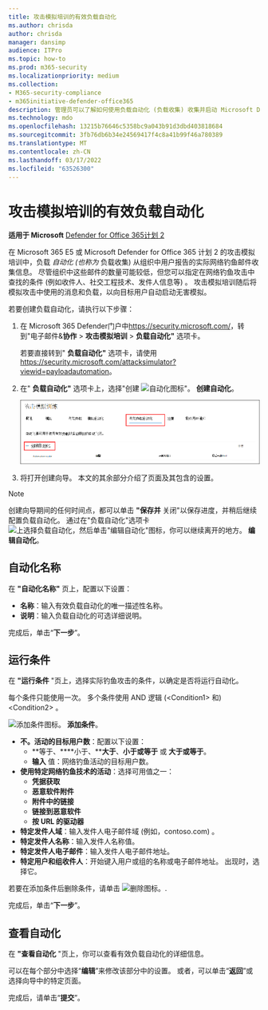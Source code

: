 ```yaml
---
title: 攻击模拟培训的有效负载自动化
ms.author: chrisda
author: chrisda
manager: dansimp
audience: ITPro
ms.topic: how-to
ms.prod: m365-security
ms.localizationpriority: medium
ms.collection:
- M365-security-compliance
- m365initiative-defender-office365
description: 管理员可以了解如何使用负载自动化 (负载收集) 收集并启动 Microsoft Defender for Office 365 计划 2 中攻击模拟培训的自动模拟。
ms.technology: mdo
ms.openlocfilehash: 13215b76646c5358bc9a043b91d3dbd403818684
ms.sourcegitcommit: 3fb76db6b34e24569417f4c8a41b99f46a780389
ms.translationtype: MT
ms.contentlocale: zh-CN
ms.lasthandoff: 03/17/2022
ms.locfileid: "63526300"
---
```

# <a name="payload-automations-for-attack-simulation-training"></a>攻击模拟培训的有效负载自动化

**适用于 Microsoft** [Defender for Office 365计划 2](defender-for-office-365.md)

在 Microsoft 365 E5 或 Microsoft Defender for Office 365 计划 2 的攻击模拟培训中，负载 _自动化 (也称为_ 负载收集) 从组织中用户报告的实际网络钓鱼邮件收集信息。 尽管组织中这些邮件的数量可能较低，但您可以指定在网络钓鱼攻击中查找的条件 (例如收件人、社交工程技术、发件人信息等) 。 攻击模拟培训随后将模拟攻击中使用的消息和负载，以向目标用户自动启动无害模拟。

若要创建负载自动化，请执行以下步骤：

1. 在 Microsoft 365 Defender门户中<https://security.microsoft.com/>，转到"电子邮件&**协作** \> **攻击模拟培训** \> **负载自动化"** 选项卡。

   若要直接转到" **负载自动化"** 选项卡，请使用 <https://security.microsoft.com/attacksimulator?viewid=payloadautomation>。

2. 在" **负载自动化"** 选项卡上，选择"创建 ![自动化图标"。](../../media/m365-cc-sc-create-icon.png) **创建自动化**。

   ![在 Microsoft 365 Defender 门户中攻击模拟培训中的"负载自动化"选项卡上创建Microsoft 365 Defender按钮。](../../media/attack-sim-training-payload-automations-create.png)

3. 将打开创建向导。 本文的其余部分介绍了页面及其包含的设置。

> [!NOTE]
> 创建向导期间的任何时间点，都可以单击 **"保存并** 关闭"以保存进度，并稍后继续配置负载自动化。 通过在"负载自动化"选项卡![上选择负载自动化，然后单击"编辑自动化"图标，你可以继续离开的地方。](../../media/m365-cc-sc-edit-icon.png) **编辑自动化**。

## <a name="automation-name"></a>自动化名称

在 **"自动化名称"** 页上，配置以下设置：

- **名称**：输入有效负载自动化的唯一描述性名称。
- **说明**：输入负载自动化的可选详细说明。

完成后，单击“**下一步**”。

## <a name="run-conditions"></a>运行条件

在 **"运行条件** "页上，选择实际钓鱼攻击的条件，以确定是否将运行自动化。

每个条件只能使用一次。 多个条件使用 AND 逻辑 (\<Condition1\> 和) \<Condition2\> 。

![添加条件图标。](../../media/m365-cc-sc-create-icon.png) **添加条件**。

- **不。活动的目标用户数**：配置以下设置：
  - **等于、****小于、****大于**、**小于或等于** 或 **大于或等于**。
  - **输入** 值：网络钓鱼活动的目标用户数。
- **使用特定网络钓鱼技术的活动**：选择可用值之一：
  - **凭据获取**
  - **恶意软件附件**
  - **附件中的链接**
  - **链接到恶意软件**
  - **按 URL 的驱动器**
- **特定发件人域**：输入发件人电子邮件域 (例如，contoso.com) 。
- **特定发件人名称**：输入发件人名称值。
- **特定发件人电子邮件**：输入发件人电子邮件地址。
- **特定用户和组收件人**：开始键入用户或组的名称或电子邮件地址。 出现时，选择它。

若要在添加条件后删除条件，请单击 ![删除图标。](../../media/m365-cc-sc-delete-icon.png).

完成后，单击“**下一步**”。

## <a name="review-automation"></a>查看自动化

在 **"查看自动化** "页上，你可以查看有效负载自动化的详细信息。

可以在每个部分中选择“**编辑**”来修改该部分中的设置。 或者，可以单击“**返回**”或选择向导中的特定页面。

完成后，请单击“**提交**”。
